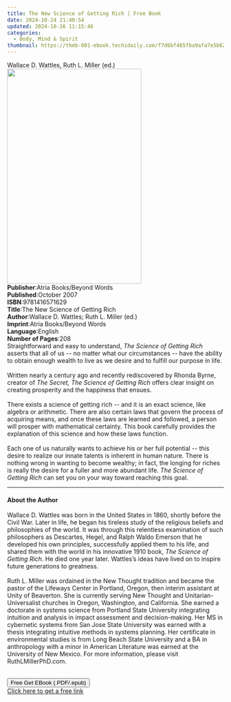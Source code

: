```yaml
---
title: The New Science of Getting Rich | Free Book
date: 2024-10-24 21:40:54
updated: 2024-10-26 11:15:46
categories:
  - Body, Mind & Spirit
thumbnail: https://thmb-001-ebook.techidaily.com/f7d6bf465fba9afa7e5b62b67b351a086a16f16537a5e39ca3c798d44c10942b.jpg
---
```

<main id="book-container">
  <div class="flex flex-col">
    <div class="book-brief flex-1 py-6 px-4 sm:p-6 md:py-10 md:px-8">
      <!-- brief-->
      <div class="book-brief-main">
        Wallace D. Wattles, Ruth L. Miller (ed.)
      </div>
    </div>
    <div
      class="book-meta-info flex-1 grid gap-4 col-start-1 col-end-3 row-start-1 sm:mb-6 sm:grid-cols-4 lg:gap-6 lg:col-start-2 lg:row-end-6 lg:row-span-6 lg:mb-0"
    >
      <div
        class="book-meta-info-left place-content-center mt-4 p-4 text-sm leading-6 col-start-2 col-span-2 dark:text-slate-400"
      >
        <img
          class="w-full h-500 object-cover rounded-lg sm:h-255 sm:col-span-2 lg:col-span-full"
          src="https://img-001-ebook.techidaily.com/d41c5e9593ecb281c69f879f57a3848c29b4717233de73ccf621e2738f734d69.jpg"
          alt=""
          width="312"
          height="500"
        />
      </div>
      <div
        class="book-meta-info-right mt-2 col-start-1 row-start-2 col-span-3 self-center"
      >
        <!-- meta data  -->
        <div class="flex flex-col px-4 md:px-8">
          <div class="flex-1">
            <strong>Publisher</strong>:<span class="px-2"
              >Atria Books/Beyond Words</span
            >
          </div>
          <div class="flex-1">
            <strong>Published</strong>:<span class="px-2">October 2007</span>
          </div>
          <div class="flex-1">
            <strong>ISBN</strong>:<span class="px-2">9781416571629</span>
          </div>
          <div class="flex-1">
            <strong>Title</strong>:<span class="px-2"
              >The New Science of Getting Rich</span
            >
          </div>
          <div class="flex-1">
            <strong>Author</strong>:<span class="px-2"
              >Wallace D. Wattles; Ruth L. Miller (ed.)</span
            >
          </div>
          <div class="flex-1">
            <strong>Imprint</strong>:<span class="px-2"
              >Atria Books/Beyond Words</span
            >
          </div>
          <div class="flex-1">
            <strong>Language</strong>:<span class="px-2">English</span>
          </div>
          <div class="flex-1">
            <strong>Number of Pages</strong>:<span class="px-2">208</span>
          </div>
        </div>
      </div>
    </div>
    <div class="book-description flex-1 py-6 px-4 sm:p-6 md:py-10 md:px-8">
      <div class="book-description-main">
        <div accordion-content="" id="description">
          Straightforward and easy to understand,
          <i>The Science of Getting Rich</i> asserts that all of us -- no matter
          what our circumstances -- have the ability to obtain enough wealth to
          live as we desire and to fulfill our purpose in life. <br />
          <br />
          Written nearly a century ago and recently rediscovered by Rhonda
          Byrne, creator of
          <i>The Secret, The Science of Getting Rich</i> offers clear insight on
          creating prosperity and the happiness that ensues. <br />
          <br />
          There exists a science of getting rich -- and it is an exact science,
          like algebra or arithmetic. There are also certain laws that govern
          the process of acquiring means, and once these laws are learned and
          followed, a person will prosper with mathematical certainty. This book
          carefully provides the explanation of this science and how these laws
          function. <br />
          <br />
          Each one of us naturally wants to achieve his or her full potential --
          this desire to realize our innate talents is inherent in human nature.
          There is nothing wrong in wanting to become wealthy; in fact, the
          longing for riches is really the desire for a fuller and more abundant
          life. <i>The Science of Getting Rich</i> can set you on your way
          toward reaching this goal.
        </div>
        <div class="accordion-fader"></div>
      </div>
    </div>
    <div class="book-excerpts flex-1 py-6 px-4 sm:p-6 md:py-10 md:px-8">
      <!-- excerpts-->
      <div class="book-excerpts-main">
        <hr />
        <h4 class="placeholder placeholder-heading">
          <span>About the Author</span>
        </h4>
        <p>
          Wallace D. Wattles was born in the United States in 1860, shortly
          before the Civil War. Later in life, he began his tireless study of
          the religious beliefs and philosophies of the world. It was through
          this relentless examination of such philosophers as Descartes, Hegel,
          and Ralph Waldo Emerson that he developed his own principles,
          successfully applied them to his life, and shared them with the world
          in his innovative 1910 book, <i>The Science of Getting Rich</i>. He
          died one year later. Wattles’s ideas have lived on to inspire future
          generations to greatness.<br /><br />Ruth L. Miller was ordained in
          the New Thought tradition and became the pastor of the Lifeways Center
          in Portland, Oregon, then interim assistant at Unity of Beaverton. She
          is currently serving New Thought and Unitarian-Universalist churches
          in Oregon, Washington, and California. She earned a doctorate in
          systems science from Portland State University integrating intuition
          and analysis in impact assessment and decision-making. Her MS in
          cybernetic systems from San Jose State University was earned with a
          thesis integrating intuitive methods in systems planning. Her
          certificate in environmental studies is from Long Beach State
          University and a BA in anthropology with a minor in American
          Literature was earned at the University of New Mexico. For more
          information, please visit RuthLMillerPhD.com.<br />
          <br />
        </p>
      </div>
    </div>
    <div
      class="book-about-author flex-1 py-6 px-4 sm:p-6 md:py-10 md:px-8"
    ></div>
    <div class="book-free-get flex-1 py-6 px-4 sm:p-6 md:py-10 md:px-8">
      <button
        id="btn-free-get"
        class="bg-blue-500 hover:bg-blue-700 text-white font-bold py-2 px-4 rounded"
      >
        Free Get EBook (.PDF/.epub)
      </button>
      <div id="countdown-display" class="px-2 text-lg mt-2"></div>
      <a
        id="free-link"
        class="hidden bg-blue-500 hover:bg-blue-700 text-white font-bold py-2 px-4 rounded"
        href="https://www.ebooks.com/en-us/book/313032/the-new-science-of-getting-rich/wallace-d-wattles/"
        target="_blank"
        >Click here to get a free link</a
      >
    </div>
    <script>
      let countdownTime = 0;
      let countdownInterval = null;
      document
        .getElementById('btn-free-get')
        .addEventListener('click', startCountdown);
      function startCountdown() {
        countdownTime = new Date().getTime() + 60000 * 3;
        countdownInterval = setInterval(updateCountdown, 1000);
        document.getElementById('btn-free-get').disabled = true;
        document
          .getElementById('btn-free-get')
          .classList.add('bg-gray-500', 'cursor-not-allowed');
      }
      function updateCountdown() {
        let currentTime = new Date().getTime();
        let timeLeft = countdownTime - currentTime;
        let secondsLeft = Math.floor(timeLeft / 1000);
        document.getElementById('countdown-display').innerHTML =
          `Remaining time: ${secondsLeft} seconds.`;
        if (secondsLeft <= 0) {
          clearInterval(countdownInterval);
          document.getElementById('btn-free-get').classList.add('hidden');
          document.getElementById('free-link').classList.remove('hidden');
          document.getElementById('countdown-display').innerHTML = '';
        }
      }
    </script>
  </div>
</main>

